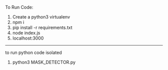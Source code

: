 To Run Code:
1) Create a python3 virtualenv
2) npm i
3) pip install -r requirements.txt
4) node index.js
5) localhost:3000 
------------------------------------------------
to run python code isolated
1) python3 MASK_DETECTOR.py
